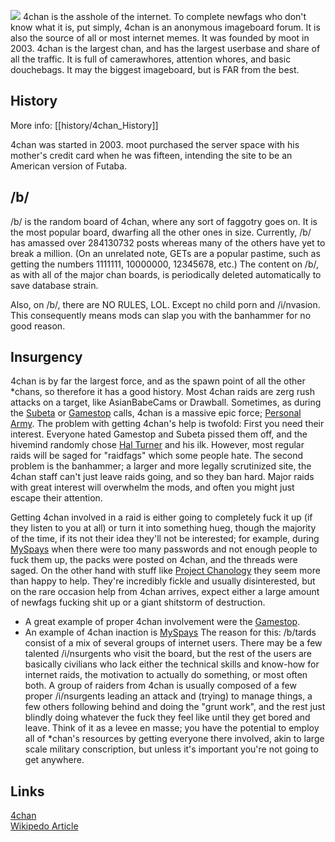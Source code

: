![](logo3.png)
4chan is the asshole of the internet. To complete newfags who don't know what it is, put simply, 4chan is an anonymous imageboard forum. It is also the source of all or most internet memes. It was founded by moot in 2003. 4chan is the largest chan, and has the largest userbase and share of all the traffic. It is full of camerawhores, attention whores, and basic douchebags. It may the biggest imageboard, but is FAR from the best.

## History

More info: [[history/4chan_History]]

4chan was started in 2003. moot purchased the server space with his mother's credit card when he was fifteen, intending the site to be an American version of Futaba.

## /b/

/b/ is the random board of 4chan, where any sort of faggotry goes on. It is the most popular board, dwarfing all the other ones in size. Currently, /b/ has amassed over 284130732 posts whereas many of the others have yet to break a million. (On an unrelated note, GETs are a popular pastime, such as getting the numbers 1111111, 10000000, 12345678, etc.) The content on /b/, as with all of the major chan boards, is periodically deleted automatically to save database strain.

Also, on /b/, there are NO RULES, LOL. Except no child porn and /i/nvasion. This consequently means mods can slap you with the banhammer for no good reason.

## Insurgency

4chan is by far the largest force, and as the spawn point of all the other *chans, so therefore it has a good history. Most 4chan raids are zerg rush attacks on a target, like AsianBabeCams or Drawball. Sometimes, as during the [Subeta](/Subeta) or [Gamestop](/Gamestop) calls, 4chan is a massive epic force; [Personal Army](/Personal_Army). The problem with getting 4chan's help is twofold: First you need their interest. Everyone hated Gamestop and Subeta pissed them off, and the hivemind randomly chose [Hal Turner](/Hal_Turner) and his ilk. However, most regular raids will be saged for "raidfags" which some people hate. The second problem is the banhammer; a larger and more legally scrutinized site, the 4chan staff can't just leave raids going, and so they ban hard. Major raids with great interest will overwhelm the mods, and often you might just escape their attention.

Getting 4chan involved in a raid is either going to completely fuck it up (if they listen to you at all) or turn it into something hueg, though the majority of the time, if its not their idea they'll not be interested; for example, during [MySpays](/MySpays) when there were too many passwords and not enough people to fuck them up, the packs were posted on 4chan, and the threads were saged. On the other hand with stuff like [Project Chanology](/Project_Chanology) they seem more than happy to help. They're incredibly fickle and usually disinterested, but on the rare occasion help from 4chan arrives, expect either a large amount of newfags fucking shit up or a giant shitstorm of destruction.

* A great example of proper 4chan involvement were the [Gamestop](/Gamestop).
* An example of 4chan inaction is [MySpays](/MySpays) 
The reason for this: /b/tards consist of a mix of several groups of internet users. There may be a few talented /i/nsurgents who visit the board, but the rest of the users are basically civilians who lack either the technical skills and know-how for internet raids, the motivation to actually do something, or most often both. A group of raiders from 4chan is usually composed of a few proper /i/nsurgents leading an attack and (trying) to manage things, a few others following behind and doing the "grunt work", and the rest just blindly doing whatever the fuck they feel like until they get bored and leave. Think of it as a levee en masse; you have the potential to employ all of *chan's resources by getting everyone there involved, akin to large scale military conscription, but unless it's important you're not going to get anywhere.

## Links

[4chan](http://anonym.to/http://www.4chan.org/)<br>
[Wikipedo Article](http://anonym.to/http://en.wikipedia.org/wiki/4chan)